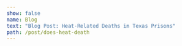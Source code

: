 ```yaml
---
show: false
name: Blog
text: "Blog Post: Heat-Related Deaths in Texas Prisons"
path: /post/does-heat-death
---
```

